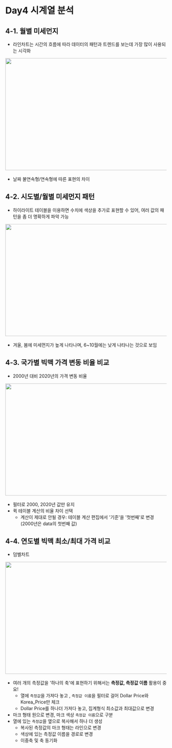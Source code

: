 # Day4 시계열 분석

## 4-1. 월별 미세먼지
- 라인차트는 시간의 흐름에 따라 데이터의 패턴과 트렌드를 보는데 가장 많이 사용되는 시각화
<img src="./image/01. 월별 미세먼지.png" width="600" height="350">

- 날짜 불연속형/연속형에 따른 표현의 차이


## 4-2. 시도별/월별 미세먼지 패턴
- 하이라이트 테이블을 이용하면 수치에 색상을 추가로 표현할 수 있어, 여러 값의 패턴을 좀 더 명확하게 파악 가능
<img src="./image/02. 시도별 월별 미세먼지.png" width="600" height="350">

- 겨울, 봄에 미세먼지가 높게 나타나며, 6~10월에는 낮게 나타나는 것으로 보임 


## 4-3. 국가별 빅맥 가격 변동 비율 비교
- 2000년 대비 2020년의 가격 변동 비율
<img src="./image/03. 국가별 빅맥 가격 변동 비율 차이.png" width="600" height="350">

- 필터로 2000, 2020년 값만 유지
- 퀵 테이블 계산의 비율 차이 선택
	- 계산이 제대로 안될 경우: 테이블 계산 편집에서 '기준'을 '첫번째'로 변경 (2000년은 data의 첫번째 값)

## 4-4. 연도별 빅맥 최소/최대 가격 비교
- 덤벨차트
<img src="./image/04. 연도별 빅맥 가격 최소 최대 차이.png" width="600" height="350">

- 여러 개의 측정값을 '하나의 축'에 표현하기 위해서는 **측정값, 측정값 이름** 활용이 중요!
	- 열에 `측정값`을 가져다 놓고 , `측정값 이름`을 필터로 걸어 Dollar Price와 Korea_Price만 체크
	- Dollar Price를 하나더 가져다 놓고, 집계형식 최소값과 최대값으로 변경
- 마크 형태 원으로 변경, 마크 색상 `측정값 이름`으로 구분 
- 열에 있는 `측정값`을 옆으로 복사해서 하나 더 생성 
	- 복사된 측정값의 마크 형태는 라인으로 변경
	- 색상에 있는 측정값 이름을 경로로 변경
	- 이중축 및 축 동기화
